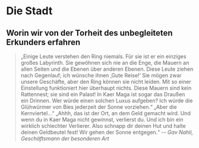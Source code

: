 # Die Stadt

## Worin wir von der Torheit des unbegleiteten Erkunders erfahren

> „Einige Leute verstehen den Ring niemals. Für sie ist er ein einziges großes Labyrinth. Sie gewöhnen sich nie an die Enge, die Mauern an allen Seiten und die Ebenen über anderen Ebenen. Diese Leute ziehen nach Gegenlauf; ich wünsche ihnen ‚Gute Reise!‘ Sie mögen zwar unsere Geschäfte, aber den Ring können sie nicht leiden. Mit so einer Einstellung funktioniert hier überhaupt nichts. Diese Mauern sind kein Rattennest; sie sind ein Palast! In Kaer Maga ist sogar das Draußen ein Drinnen. Wer würde einen solchen Luxus aufgeben? Ich würde die Glühwürmer von Bies jederzeit der Sonne vorziehen.“
> „Aber die Kernviertel...“ „Ahhh, das ist der Ort, an dem Geld gemacht wird. Und wenn du in Kaer Maga nicht gewinnst, verlierst du. Und ich bin ein wirklich schlechter Verlierer. Also schnapp dir deinen Hut und halte deinen Geldbeutel fest! Wir gehen der Sonne entgegen.“
> -- <cite>Gav Nahli, Geschäftsmann der besonderen Art</cite>
